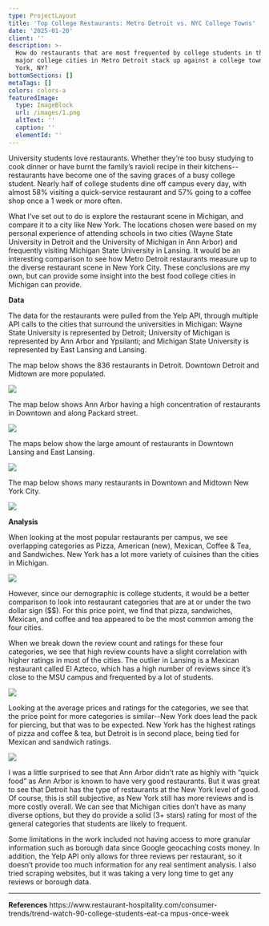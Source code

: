 ```yaml
---
type: ProjectLayout
title: 'Top College Restaurants: Metro Detroit vs. NYC College Towns'
date: '2025-01-20'
client: ''
description: >-
  How do restaurants that are most frequented by college students in the three
  major college cities in Metro Detroit stack up against a college town like New
  York, NY?
bottomSections: []
metaTags: []
colors: colors-a
featuredImage:
  type: ImageBlock
  url: /images/1.png
  altText: ''
  caption: ''
  elementId: ''
---
```

University students love restaurants. Whether they’re too busy studying to cook dinner or have burnt the family’s ravioli recipe in their kitchens--restaurants have become one of the saving graces of a busy college student. Nearly half of college students dine off campus every day, with almost 58% visiting a quick-service restaurant and 57% going to a coffee shop once a
1 week or more often.​


What I’ve set out to do is explore the restaurant scene in Michigan, and compare it to a city like New York. The locations chosen were based on my personal experience of attending schools in two cities (Wayne State University in Detroit and the University of Michigan in Ann Arbor) and frequently visiting Michigan State University in Lansing. It would be an interesting comparison to see how Metro Detroit restaurants measure up to the diverse restaurant scene in New York City. These conclusions are my own, but can provide some insight into the best food college cities in Michigan can provide.


**Data**


The data for the restaurants were pulled from the Yelp API, through multiple API calls to the cities that surround the universities in Michigan: Wayne State University is represented by Detroit; University of Michigan is represented by Ann Arbor and Ypsilanti; and Michigan State University is represented by East Lansing and Lansing.


The map below shows the 836 restaurants in Detroit. Downtown Detroit and Midtown are more populated.

![](/images/1.png)

The map below shows Ann Arbor having a high concentration of restaurants in Downtown and along Packard street.

![](/images/2.png)

The maps below show the large amount of restaurants in Downtown Lansing and East Lansing.

![](/images/3.png)

The map below shows many restaurants in Downtown and Midtown New York City.

![](/images/4.png)

**Analysis**


When looking at the most popular restaurants per campus, we see overlapping categories as Pizza, American (new), Mexican, Coffee & Tea, and Sandwiches. New York has a lot more variety of cuisines than the cities in Michigan.

![](/images/5.png)

However, since our demographic is college students, it would be a better comparison to look into restaurant categories that are at or under the two dollar sign ($$). For this price point, we find that pizza, sandwiches, Mexican, and coffee and tea appeared to be the most common among the four cities.


When we break down the review count and ratings for these four categories, we see that high review counts have a slight correlation with higher ratings in most of the cities. The outlier in Lansing is a Mexican restaurant called El Azteco, which has a high number of reviews since it’s close to the MSU campus and frequented by a lot of students.

![](/images/6.png)

Looking at the average prices and ratings for the categories, we see that the price point for more categories is similar--New York does lead the pack for piercing, but that was to be expected. New York has the highest ratings of pizza and coffee & tea, but Detroit is in second place, being tied for Mexican and sandwich ratings.

![](/images/7.png)

I was a little surprised to see that Ann Arbor didn’t rate as highly with “quick food” as Ann Arbor is known to have very good restaurants. But it was great to see that Detroit has the type of restaurants
at the New York level of good. Of course, this is still subjective, as New York still has more reviews and is more costly overall. We can see that Michigan cities don’t have as many diverse options, but they do provide a solid (3+ stars) rating for most of the general categories that students are likely to frequent.


Some limitations in the work included not having access to more granular information such as borough data since Google geocaching costs money. In addition, the Yelp API only allows for three reviews per restaurant, so it doesn’t provide too much information for any real sentiment analysis. I also tried scraping websites, but it was taking a very long time to get any reviews or borough data.

****

**References**
https\://www\.restaurant-hospitality.com/consumer-trends/trend-watch-90-college-students-eat-ca mpus-once-week
